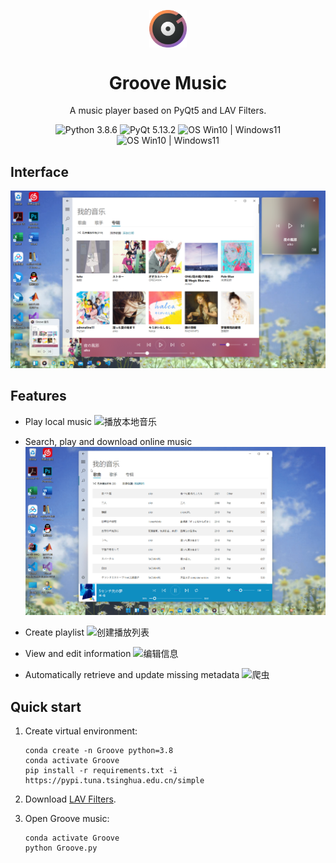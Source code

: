 <p align="center">
  <img width="12%" align="center" src="app/resource/images/logo.png" alt="logo">
</p>
  <h1 align="center">
  Groove Music
</h1>
<p align="center">
  A music player based on PyQt5 and LAV Filters.
</p>

<p align="center">

  <a style="text-decoration:none">
    <img src="https://img.shields.io/badge/Python-3.8.6-blue.svg?color=00B16A" alt="Python 3.8.6"/>
  </a>

  <a style="text-decoration:none">
    <img src="https://img.shields.io/badge/PyQt-5.13.2-blue?color=00B16A" alt="PyQt 5.13.2"/>
  </a>

  <a style="text-decoration:none">
    <img src="https://img.shields.io/badge/LAV%20Filters-0.74.1-blue?color=00B16A" alt="OS Win10 | Windows11"/>
  </a>

  <a style="text-decoration:none">
    <img src="https://img.shields.io/badge/OS-Win%2010%20|%20Win%2011-blue?color=00B16A" alt="OS Win10 | Windows11"/>
  </a>
</p>

## Interface
![界面](docs/screenshot/Groove音乐.png)

## Features

* Play local music
![播放本地音乐](docs/screenshot/播放本地音乐.gif)

* Search, play and download online music
![搜索播放和下载在线音乐](docs/screenshot/搜索播放和下载在线音乐.gif)

* Create playlist
![创建播放列表](docs/screenshot/创建播放列表.gif)

* View and edit information
![编辑信息](docs/screenshot/编辑信息.gif)

* Automatically retrieve and update missing metadata
![爬虫](docs/screenshot/爬取歌曲信息.gif)

## Quick start
1. Create virtual environment:

    ```shell
    conda create -n Groove python=3.8
    conda activate Groove
    pip install -r requirements.txt -i https://pypi.tuna.tsinghua.edu.cn/simple
    ```

2. Download [LAV Filters](https://github.com/Nevcairiel/LAVFilters/releases).
3. Open Groove music:

    ```shell
    conda activate Groove
    python Groove.py
    ```
